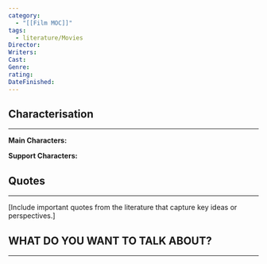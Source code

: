 ```yaml
---
category:
  - "[[Film MOC]]"
tags:
  - literature/Movies
Director:
Writers:
Cast:
Genre:
rating:
DateFinished:
---
```




## Characterisation
---
**Main Characters:**


**Support Characters:** 


## Quotes
---
[Include important quotes from the literature that capture key ideas or perspectives.]


## WHAT DO YOU WANT TO TALK ABOUT?
---


